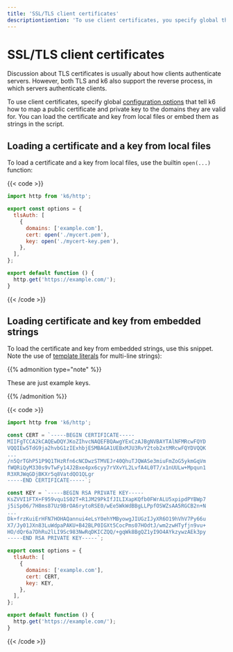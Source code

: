 ```yaml
---
title: 'SSL/TLS client certificates'
descriptiontiontion: 'To use client certificates, you specify global that tell k6 how to map a public certificate and private key to the domains they are valid for.'
---
```


# SSL/TLS client certificates

Discussion about TLS certificates is usually about how clients authenticate servers.
However, both TLS and k6 also support the reverse process, in which servers authenticate clients.

To use client certificates, specify global [configuration options](https://grafana.com/docs/k6/<K6_VERSION>/using-k6/k6-options) that tell k6 how to map a public certificate and private key to the domains they are valid for.
You can load the certificate and key from local files or embed them as strings in the script.

## Loading a certificate and a key from local files

To load a certificate and a key from local files, use the builtin `open(...)` function:

{{< code >}}

```javascript
import http from 'k6/http';

export const options = {
  tlsAuth: [
    {
      domains: ['example.com'],
      cert: open('./mycert.pem'),
      key: open('./mycert-key.pem'),
    },
  ],
};

export default function () {
  http.get('https://example.com/');
}
```

{{< /code >}}

## Loading certificate and key from embedded strings

To load the certificate and key from embedded strings, use this snippet.
Note the use of
[template literals](https://developer.mozilla.org/en-US/Web/JavaScript/Reference/Template_literals) for multi-line strings):

{{% admonition type="note" %}}

These are just example keys.

{{% /admonition %}}

{{< code >}}

```javascript
import http from 'k6/http';

const CERT = `-----BEGIN CERTIFICATE-----
MIIFgTCCA2kCAQEwDQYJKoZIhvcNAQEFBQAwgYExCzAJBgNVBAYTAlNFMRcwFQYD
VQQIEw5TdG9ja2hvbG1zIExhbjESMBAGA1UEBxMJU3RvY2tob2xtMRcwFQYDVQQK
...
/n5QrTGhP51P9Q1THzRfn6cNCDwzSTMVEJr40QhuTJQWASe3miuFmZoG5ykmGqVm
fWQRiQyM330s9vTwFy14J2Bxe4px6cyy7rVXvYL2LvfA4L0T7/x1nUULw+Mpqun1
R3XRJWqGDjBKXr5q8VatdQO1QLgr
-----END CERTIFICATE-----`;

const KEY = `-----BEGIN RSA PRIVATE KEY-----
KsZVVI1FTX+F959vqu1S02T+R1JM29PkIfJILIXapKQfb0FWrALU5xpipdPYBWp7
j5iSp06/7H8ms87Uz9BrOA6rytoRSE0/wEe5WkWdBBgLLPpfOSWZsAA5RGCB2n+N
...
Dk+frzKuiErHFN7HOHAQannui4eLsY0ehYMByowgJIUGzIJyXR6O19hVhV7Py66u
X7/Jy01JXn83LuWdpaPAKU+B42BLP0IGXt5CocPms07HOdtJ/wm2zwHTyfjn9vu+
HO/dQr6a7DhRu2lLI9Sc983NwRqDKICZQQ/+gqWk8BgQZ1yI9O4AYkzywzAEk3py
-----END RSA PRIVATE KEY-----`;

export const options = {
  tlsAuth: [
    {
      domains: ['example.com'],
      cert: CERT,
      key: KEY,
    },
  ],
};

export default function () {
  http.get('https://example.com/');
}
```

{{< /code >}}
